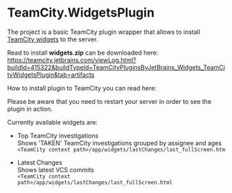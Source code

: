 TeamCity.WidgetsPlugin
=============================

The project is a basic TeamCity plugin wrapper that allows to install [TeamCity widgets](https://github.com/JetBrains/TeamCity.Widgets) to the server.

Read to install **widgets.zip** can be downloaded here: https://teamcity.jetbrains.com/viewLog.html?buildId=415322&buildTypeId=TeamCityPluginsByJetBrains_Widgets_TeamCityWidgetsPlugin&tab=artifacts

How to install plugin to TeamCity you can read here:

Please be aware that you need to restart your server in order to see the plugin in action.

Currently available widgets are:

* Top TeamCity investigations  
  Shows 'TAKEN' TeamCity investigations grouped by assignee and ages  
  ``<TeamCity context path>/app/widgets/lastChanges/last_fullScreen.htm``

* Latest Changes   
  Shows latest VCS commits  
  ``<TeamCity context path>/app/widgets/lastChanges/last_fullScreen.html``  